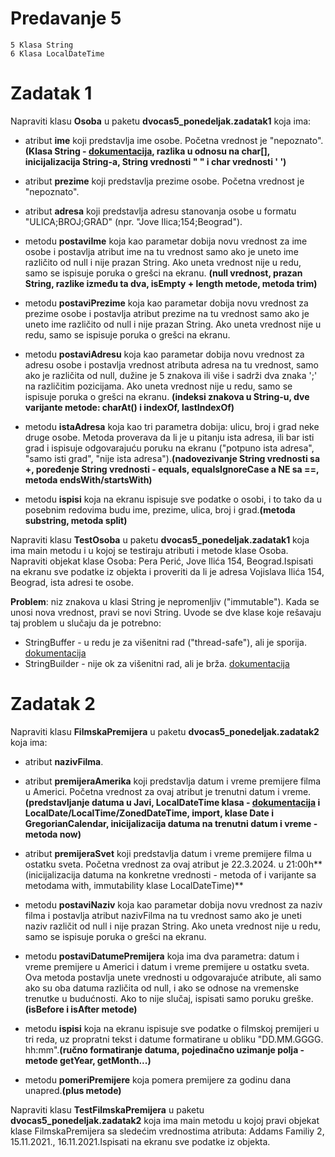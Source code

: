 # Predavanje 5

	5 Klasa String
	6 Klasa LocalDateTime

# Zadatak 1

Napraviti klasu **Osoba** u paketu **dvocas5_ponedeljak.zadatak1** koja ima:


- atribut **ime** koji predstavlja ime osobe. Početna vrednost je "nepoznato".**(Klasa String - [dokumentacija](https://docs.oracle.com/javase/8/docs/api/java/lang/String.html), razlika u odnosu na char[], inicijalizacija String-a, String vrednosti " " i char vrednosti ' ')**
- atribut **prezime** koji predstavlja prezime osobe. Početna vrednost je "nepoznato".
- atribut **adresa** koji predstavlja adresu stanovanja osobe u formatu "ULICA;BROJ;GRAD" (npr. "Jove Ilica;154;Beograd").


- metodu **postaviIme** koja kao parametar dobija novu vrednost za ime osobe i postavlja atribut ime na tu vrednost samo ako je uneto ime različito od null i nije prazan String. Ako uneta vrednost nije u redu, samo se ispisuje poruka o grešci na ekranu. **(null vrednost, prazan String, razlike između ta dva, isEmpty + length metode, metoda trim)**

- metodu **postaviPrezime** koja kao parametar dobija novu vrednost za prezime osobe i postavlja atribut prezime na tu vrednost samo ako je uneto ime različito od null i nije prazan String. Ako uneta vrednost nije u redu, samo se ispisuje poruka o grešci na ekranu. 

- metodu **postaviAdresu** koja kao parametar dobija novu vrednost za adresu osobe i postavlja vrednost atributa adresa na tu vrednost, samo ako je različita od null, dužine je 5 znakova ili više i sadrži dva znaka ';' na različitim pozicijama. Ako uneta vrednost nije u redu, samo se ispisuje poruka o grešci na ekranu. **(indeksi znakova u String-u, dve varijante metode: charAt() i indexOf, lastIndexOf)**

- metodu **istaAdresa** koja kao tri parametra dobija: ulicu, broj i grad neke druge osobe. Metoda proverava da li je u pitanju ista adresa, ili bar isti grad i ispisuje odgovarajuću poruku na ekranu ("potpuno ista adresa", "samo isti grad", "nije ista adresa").**(nadovezivanje String vrednosti sa +, poređenje String vrednosti - equals, equalsIgnoreCase a NE sa ==, metoda endsWith/startsWith)**  

- metodu **ispisi** koja na ekranu ispisuje sve podatke o osobi, i to tako da u posebnim redovima budu ime, prezime, ulica, broj i grad.**(metoda substring, metoda split)**


Napraviti klasu **TestOsoba** u paketu **dvocas5_ponedeljak.zadatak1** koja ima main metodu i u kojoj se testiraju atributi i metode klase Osoba. Napraviti objekat klase Osoba: Pera Perić, Jove Ilića 154, Beograd.Ispisati na ekranu sve podatke iz objekta i proveriti da li je adresa Vojislava Ilića 154, Beograd, ista adresi te osobe.

**Problem**: niz znakova u klasi String je nepromenljiv ("immutable"). Kada se unosi nova vrednost, pravi se novi String. Uvode se dve klase koje rešavaju taj problem u slučaju da je potrebno:
- StringBuffer - u redu je za višenitni rad ("thread-safe"), ali je sporija. [dokumentacija](https://docs.oracle.com/javase/8/docs/api/java/lang/StringBuffer.html)
- StringBuilder - nije ok za višenitni rad, ali je brža. [dokumentacija](https://docs.oracle.com/javase/8/docs/api/java/lang/StringBuilder.html)


# Zadatak 2


Napraviti klasu **FilmskaPremijera** u paketu **dvocas5_ponedeljak.zadatak2** koja ima:


- atribut **nazivFilma**.
- atribut **premijeraAmerika** koji predstavlja datum i vreme premijere filma u Americi. Početna vrednost za ovaj atribut je trenutni datum i vreme. **(predstavljanje datuma u Javi, LocalDateTime klasa - [dokumentacija](https://docs.oracle.com/javase/8/docs/api/java/time/LocalDateTime.html) i LocalDate/LocalTime/ZonedDateTime, import, klase Date i GregorianCalendar, inicijalizacija datuma na trenutni datum i vreme - metoda now)**
- atribut **premijeraSvet** koji predstavlja datum i vreme premijere filma u ostatku sveta. Početna vrednost za ovaj atribut je 22.3.2024. u 21:00h**(inicijalizacija datuma na konkretne vrednosti - metoda of i varijante sa metodama with, immutability klase LocalDateTime)**

- metodu **postaviNaziv** koja kao parametar dobija novu vrednost za naziv filma i postavlja atribut nazivFilma na tu vrednost samo ako je uneti naziv različit od null i nije prazan String. Ako uneta vrednost nije u redu, samo se ispisuje poruka o grešci na ekranu.
- metodu **postaviDatumePremijera** koja ima dva parametra: datum i vreme premijere u Americi i datum i vreme premijere u ostatku sveta. Ova metoda postavlja unete vrednosti u odgovarajuće atribute, ali samo ako su oba datuma različita od null, i ako se odnose na vremenske trenutke u budućnosti. Ako to nije slučaj, ispisati samo poruku greške.**(isBefore i isAfter metode)**
- metodu **ispisi** koja na ekranu ispisuje sve podatke o filmskoj premijeri u tri reda, uz propratni tekst i datume formatirane u obliku "DD.MM.GGGG.  hh:mm".**(ručno formatiranje datuma, pojedinačno uzimanje polja - metode getYear, getMonth...)**
- metodu **pomeriPremijere** koja pomera premijere za godinu dana unapred.**(plus metode)**


Napraviti klasu **TestFilmskaPremijera** u paketu **dvocas5_ponedeljak.zadatak2** koja ima main metodu u kojoj pravi objekat klase FilmskaPremijera sa sledećim vrednostima atributa: Addams Familiy 2, 15.11.2021., 16.11.2021.Ispisati na ekranu sve podatke iz objekta.
 